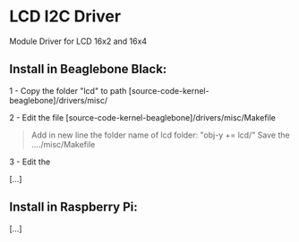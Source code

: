 LCD I2C Driver
===============

Module Driver for LCD 16x2 and 16x4



Install in Beaglebone Black:
-----------------
1 - Copy the folder "lcd" to path [source-code-kernel-beaglebone]/drivers/misc/

2 - Edit the file [source-code-kernel-beaglebone]/drivers/misc/Makefile

  > Add in new line the folder name of lcd folder: "obj-y   += lcd/"
  > Save the ..../misc/Makefile
  
3 - Edit the

[...]






Install in Raspberry Pi:
-------------
[...]
